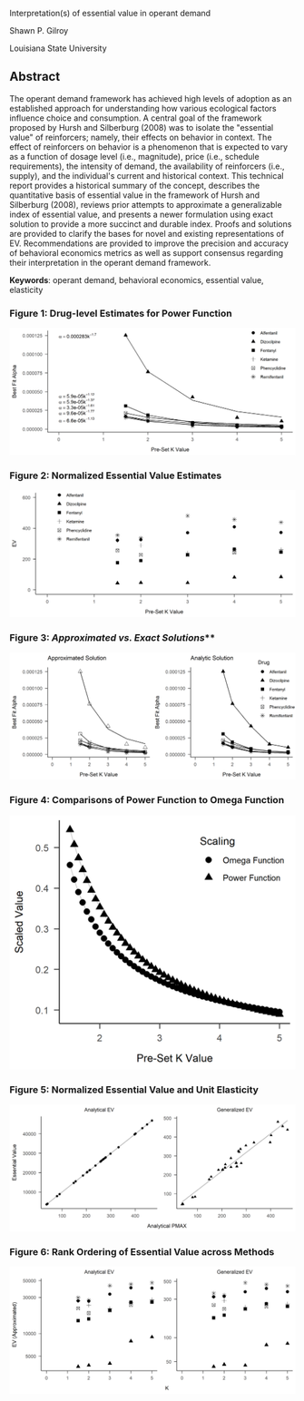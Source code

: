 Interpretation(s) of essential value in operant demand

Shawn P. Gilroy

Louisiana State University

## Abstract

The operant demand framework has achieved high levels of adoption as an established approach for understanding how various ecological factors influence choice and consumption. A central goal of the framework proposed by Hursh and Silberburg (2008) was to isolate the "essential value" of reinforcers; namely, their effects on behavior in context. The effect of reinforcers on behavior is a phenomenon that is expected to vary as a function of dosage level (i.e., magnitude), price (i.e., schedule requirements), the intensity of demand, the availability of reinforcers (i.e., supply), and the individual's current and historical context. This technical report provides a historical summary of the concept, describes the quantitative basis of essential value in the framework of Hursh and Silberburg (2008), reviews prior attempts to approximate a generalizable index of essential value, and presents a newer formulation using exact solution to provide a more succinct and durable index. Proofs and solutions are provided to clarify the bases for novel and existing representations of EV. Recommendations are provided to improve the precision and accuracy of behavioral economics metrics as well as support consensus regarding their interpretation in the operant demand framework.

**Keywords**: operant demand, behavioral economics, essential value, elasticity

### Figure 1: Drug-level Estimates for Power Function

![Drug-level estimates for power function](figures/figure1-1.png "Drug-level estimates for power function")

### Figure 2: Normalized Essential Value Estimates

![Normalized Essential Value Estimates](figures/figure2-1.png "Normalized Essential Value Estimates")

### Figure 3: ***Approximated** vs. Exact Solution**s***

![Approximated vs. Exact Solutions](figures/figure3-1.png "Approximated vs. Exact Solutions")

### Figure 4: Comparisons of Power Function to Omega Function

![](figures/figure4-1.png)

### Figure 5: Normalized Essential Value and Unit Elasticity

![Normalized Essential Value and Unit Elasticity](figures/figure5-1.png "Normalized Essential Value and Unit Elasticity")

### Figure 6: Rank Ordering of Essential Value across Methods

![Rank Ordering of Essential Value across Methods](figures/figure6-1.png "Rank Ordering of Essential Value across Methods")
